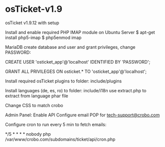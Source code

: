 # osTicket-v1.9
osTicket v1.9.12 with setup

Install and enable required PHP IMAP module on Ubuntu Server
$ apt-get install php5-imap
$ php5enmod imap

MariaDB create database and user and grant privileges, change PASSWORD:

CREATE USER 'osticket_app'@'localhost' IDENTIFIED BY 'PASSWORD';

GRANT ALL PRIVILEGES ON osticket.* TO 'osticket_app'@'localhost';

Install required osTicket plugins to folder:
include/plugins

Install languages (de, es, ro) to folder:
include/i18n
use extract.php to extract from language phar file

Change CSS to match crobo

Admin Panel:
Enable API 
Configure email POP for tech-support@crobo.com

Configure cron to run every 5 min to fetch emails:

*/5 * * * * nobody php /var/www/crobo.com/subdomains/ticket/api/cron.php
